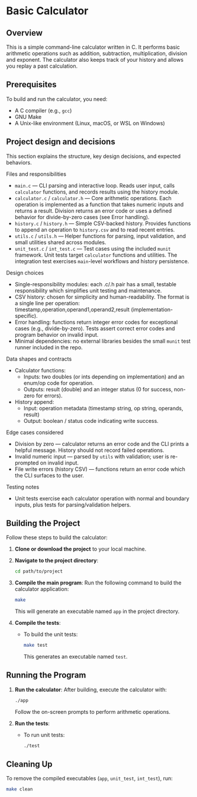 # Basic Calculator

## Overview
This is a simple command-line calculator written in C. It performs basic arithmetic operations such as addition, subtraction, multiplication, division and exponent. The calculator also keeps track of your history and allows you replay a past calculation.

## Prerequisites
To build and run the calculator, you need:
- A C compiler (e.g., `gcc`)
- GNU Make
- A Unix-like environment (Linux, macOS, or WSL on Windows)


## Project design and decisions
This section explains the structure, key design decisions, and expected behaviors.

Files and responsibilities
- `main.c` — CLI parsing and interactive loop. Reads user input, calls `calculator` functions, and records results using the history module.
- `calculator.c` / `calculator.h` — Core arithmetic operations. Each operation is implemented as a function that takes numeric inputs and returns a result. Division returns an error code or uses a defined behavior for divide-by-zero cases (see Error handling).
- `history.c` / `history.h` — Simple CSV-backed history. Provides functions to append an operation to `history.csv` and to read recent entries.
- `utils.c` / `utils.h` — Helper functions for parsing, input validation, and small utilities shared across modules.
- `unit_test.c` / `int_test.c` — Test cases using the included `munit` framework. Unit tests target `calculator` functions and utilities. The integration test exercises `main`-level workflows and history persistence.

Design choices
- Single-responsibility modules: each .c/.h pair has a small, testable responsibility which simplifies unit testing and maintenance.
- CSV history: chosen for simplicity and human-readability. The format is a single line per operation: timestamp,operation,operand1,operand2,result (implementation-specific).
- Error handling: functions return integer error codes for exceptional cases (e.g., divide-by-zero). Tests assert correct error codes and program behavior on invalid input.
- Minimal dependencies: no external libraries besides the small `munit` test runner included in the repo.

Data shapes and contracts
- Calculator functions:
   - Inputs: two doubles (or ints depending on implementation) and an enum/op code for operation.
   - Outputs: result (double) and an integer status (0 for success, non-zero for errors).
- History append:
   - Input: operation metadata (timestamp string, op string, operands, result)
   - Output: boolean / status code indicating write success.

Edge cases considered
- Division by zero — calculator returns an error code and the CLI prints a helpful message. History should not record failed operations.
- Invalid numeric input — parsed by `utils` with validation; user is re-prompted on invalid input.
- File write errors (history CSV) — functions return an error code which the CLI surfaces to the user.

Testing notes
- Unit tests exercise each calculator operation with normal and boundary inputs, plus tests for parsing/validation helpers.


## Building the Project
Follow these steps to build the calculator:

1. **Clone or download the project** to your local machine.
2. **Navigate to the project directory**:
   ```bash
   cd path/to/project
   ```
3. **Compile the main program**:
   Run the following command to build the calculator application:
   ```bash
   make
   ```
   This will generate an executable named `app` in the project directory.

4. **Compile the tests**:
   - To build the unit tests:
     ```bash
     make test
     ```
     This generates an executable named `test`.

## Running the Program
1. **Run the calculator**:
   After building, execute the calculator with:
   ```bash
   ./app
   ```
   Follow the on-screen prompts to perform arithmetic operations.

2. **Run the tests**:
   - To run unit tests:
     ```bash
     ./test
     ```

## Cleaning Up
To remove the compiled executables (`app`, `unit_test`, `int_test`), run:
```bash
make clean
```
